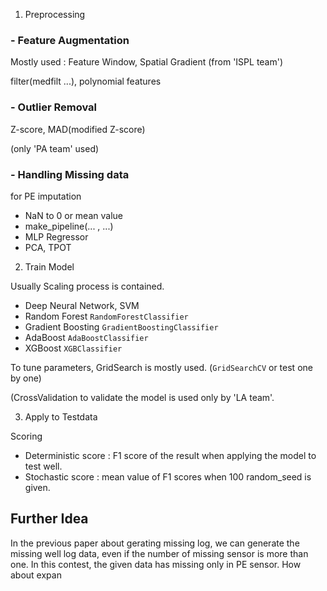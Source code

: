 1. Preprocessing

### - Feature Augmentation

Mostly used : Feature Window, Spatial Gradient   (from 'ISPL team')

filter(medfilt ...), polynomial features


### - Outlier Removal

Z-score, MAD(modified Z-score)

(only 'PA team' used)

### - Handling Missing data

for PE imputation

- NaN to 0 or mean value
- make_pipeline(... , ...)
- MLP Regressor
- PCA, TPOT

2. Train Model

Usually Scaling process is contained.

- Deep Neural Network, SVM
- Random Forest ```RandomForestClassifier```
- Gradient Boosting ```GradientBoostingClassifier```
- AdaBoost ```AdaBoostClassifier```
- XGBoost ```XGBClassifier```

To tune parameters, GridSearch is mostly used. (```GridSearchCV``` or test one by one)

(CrossValidation to validate the model is used only by 'LA team'.

3. Apply to Testdata

Scoring

- Deterministic score : F1 score of the result when applying the model to test well.
- Stochastic score : mean value of F1 scores when 100 random_seed is given.


## Further Idea

In the previous paper about gerating missing log, we can generate the missing well log data, even if the number of missing sensor is more than one. In this contest, the given data has missing only in PE sensor. How about expan